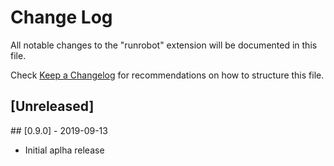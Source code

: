 # Change Log

All notable changes to the "runrobot" extension will be documented in this file.

Check [Keep a Changelog](http://keepachangelog.com/) for recommendations on how to structure this file.

## [Unreleased]

## [0.9.0] - 2019-09-13

- Initial aplha release

